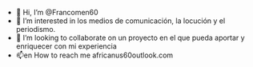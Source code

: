 - 👋 Hi, I’m @Francomen60
- 👀 I’m interested in los medios de comunicación, la locución  y el periodismo.
- 💞️ I’m looking to collaborate on un proyecto en el que pueda aportar y enriquecer con mi experiencia
- 📫en  How to reach me africanus60outlook.com

<!---
Francomen60/Francomen60 is a ✨ special ✨ repository because its `README.md` (this file) appears on your GitHub profile.
You can click the Preview link to take a look at your changes.
--->
